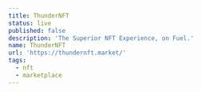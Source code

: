 ```yaml
---
title: ThunderNFT
status: live
published: false
description: 'The Superior NFT Experience, on Fuel.'
name: ThunderNFT
url: 'https://thundernft.market/'
tags:
  - nft
  - marketplace
---
```


